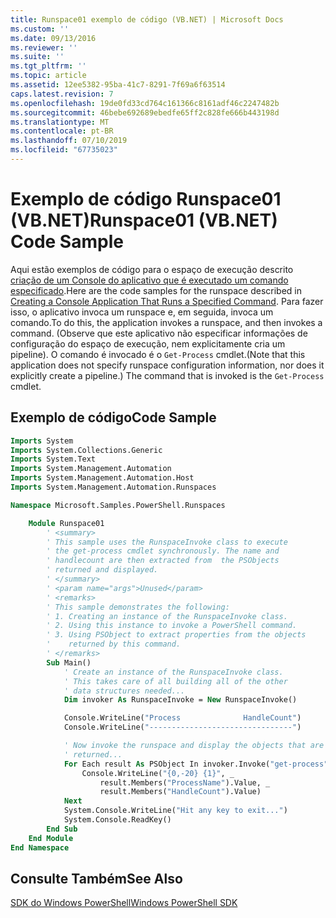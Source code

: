 ```yaml
---
title: Runspace01 exemplo de código (VB.NET) | Microsoft Docs
ms.custom: ''
ms.date: 09/13/2016
ms.reviewer: ''
ms.suite: ''
ms.tgt_pltfrm: ''
ms.topic: article
ms.assetid: 12ee5382-95ba-41c7-8291-7f69a6f63514
caps.latest.revision: 7
ms.openlocfilehash: 19de0fd33cd764c161366c8161adf46c2247482b
ms.sourcegitcommit: 46bebe692689ebedfe65ff2c828fe666b443198d
ms.translationtype: MT
ms.contentlocale: pt-BR
ms.lasthandoff: 07/10/2019
ms.locfileid: "67735023"
---
```

# <a name="runspace01-vbnet-code-sample"></a><span data-ttu-id="6afd4-102">Exemplo de código Runspace01 (VB.NET)</span><span class="sxs-lookup"><span data-stu-id="6afd4-102">Runspace01 (VB.NET) Code Sample</span></span>

<span data-ttu-id="6afd4-103">Aqui estão exemplos de código para o espaço de execução descrito [criação de um Console do aplicativo que é executado um comando especificado](/dotnet/csharp/programming-guide/inside-a-program/hello-world-your-first-program).</span><span class="sxs-lookup"><span data-stu-id="6afd4-103">Here are the code samples for the runspace described in [Creating a Console Application That Runs a Specified Command](/dotnet/csharp/programming-guide/inside-a-program/hello-world-your-first-program).</span></span> <span data-ttu-id="6afd4-104">Para fazer isso, o aplicativo invoca um runspace e, em seguida, invoca um comando.</span><span class="sxs-lookup"><span data-stu-id="6afd4-104">To do this, the application invokes a runspace, and then invokes a command.</span></span> <span data-ttu-id="6afd4-105">(Observe que este aplicativo não especificar informações de configuração do espaço de execução, nem explicitamente cria um pipeline). O comando é invocado é o `Get-Process` cmdlet.</span><span class="sxs-lookup"><span data-stu-id="6afd4-105">(Note that this application does not specify runspace configuration information, nor does it explicitly create a pipeline.) The command that is invoked is the `Get-Process` cmdlet.</span></span>

## <a name="code-sample"></a><span data-ttu-id="6afd4-106">Exemplo de código</span><span class="sxs-lookup"><span data-stu-id="6afd4-106">Code Sample</span></span>

```vb
Imports System
Imports System.Collections.Generic
Imports System.Text
Imports System.Management.Automation
Imports System.Management.Automation.Host
Imports System.Management.Automation.Runspaces

Namespace Microsoft.Samples.PowerShell.Runspaces

    Module Runspace01
        ' <summary>
        ' This sample uses the RunspaceInvoke class to execute
        ' the get-process cmdlet synchronously. The name and
        ' handlecount are then extracted from  the PSObjects
        ' returned and displayed.
        ' </summary>
        ' <param name="args">Unused</param>
        ' <remarks>
        ' This sample demonstrates the following:
        ' 1. Creating an instance of the RunspaceInvoke class.
        ' 2. Using this instance to invoke a PowerShell command.
        ' 3. Using PSObject to extract properties from the objects
        '    returned by this command.
        ' </remarks>
        Sub Main()
            ' Create an instance of the RunspaceInvoke class.
            ' This takes care of all building all of the other
            ' data structures needed...
            Dim invoker As RunspaceInvoke = New RunspaceInvoke()

            Console.WriteLine("Process              HandleCount")
            Console.WriteLine("--------------------------------")

            ' Now invoke the runspace and display the objects that are
            ' returned...
            For Each result As PSObject In invoker.Invoke("get-process")
                Console.WriteLine("{0,-20} {1}", _
                    result.Members("ProcessName").Value, _
                    result.Members("HandleCount").Value)
            Next
            System.Console.WriteLine("Hit any key to exit...")
            System.Console.ReadKey()
        End Sub
    End Module
End Namespace
```

<!-- TODO!!!: [!code-csharp[Runspace01.vb](../../powershell-sdk-samples/SDK-2.0/vb/Runspace01/Runspace01.vb#L09-L53 "Runspace01.vb")] -->

## <a name="see-also"></a><span data-ttu-id="6afd4-107">Consulte Também</span><span class="sxs-lookup"><span data-stu-id="6afd4-107">See Also</span></span>

[<span data-ttu-id="6afd4-108">SDK do Windows PowerShell</span><span class="sxs-lookup"><span data-stu-id="6afd4-108">Windows PowerShell SDK</span></span>](../windows-powershell-reference.md)